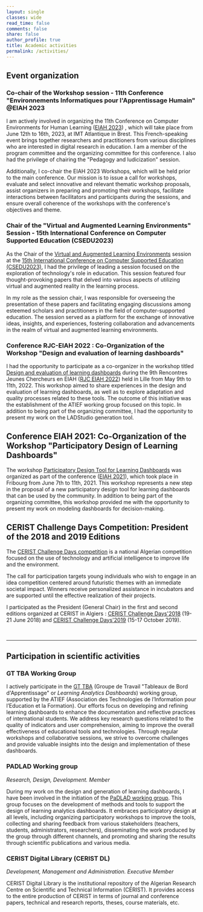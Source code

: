 ```yaml
---
layout: single
classes: wide
read_time: false
comments: false
share: false
author_profile: true
title: Academic activities
permalink: /activities/
---
```


## Event organization

### Co-chair of the Workshop session -  11th Conference "Environnements Informatiques pour l'Apprentissage Humain"  @EIAH 2023
I am actively involved in organizing the 11th Conference on Computer Environments for Human Learning ([EIAH 2023](https://eiah2023.sciencesconf.org)) , which will take place from June 12th to 16th, 2023, at IMT Atlantique in Brest. This French-speaking event brings together researchers and practitioners from various disciplines who are interested in digital research in education. I am a member of the program committee and the organizing committee for this conference.
I also had the privilege of chairing the "Pedagogy and ludicization" session.

Additionally, I co-chair the EIAH 2023 Workshops, which will be held prior to the main conference. Our mission is to issue a call for workshops, evaluate and select innovative and relevant thematic workshop proposals, assist organizers in preparing and promoting their workshops, facilitate interactions between facilitators and participants during the sessions, and ensure overall coherence of the workshops with the conference's objectives and theme.


### Chair of the "Virtual and Augmented Learning Environments" Session - 15th International Conference on Computer Supported Education (CSEDU2023)

As the Chair of the [Virtual and Augmented Learning Environments](https://www.insticc.org/node/TechnicalProgram/csedu/2023/session/P21938) session at the [15th International Conference on Computer Supported Education (CSEDU2023)](https://csedu.scitevents.org/?y=2023), I had the privilege of leading a session focused on the exploration of technology's role in education. This session featured four thought-provoking papers that delved into various aspects of utilizing virtual and augmented reality in the learning process.

In my role as the session chair, I was responsible for overseeing the presentation of these papers and facilitating engaging discussions among esteemed scholars and practitioners in the field of computer-supported education. The session served as a platform for the exchange of innovative ideas, insights, and experiences, fostering collaboration and advancements in the realm of virtual and augmented learning environments.


### Conference RJC-EIAH 2022 : Co-Organization of the Workshop "Design and evaluation of learning dashboards" 
I had the opportunity to participate as a co-organizer in the workshop titled [Design and evaluation of learning dashboards](https://padlad.github.io/RJC-EIAH2022/) during the 9th Rencontres Jeunes Chercheurs en EIAH ([RJC EIAH 2022](https://rjc-eiah-2022.univ-lille.fr/)) held in Lille from May 9th to 11th, 2022. This workshop aimed to share experiences in the design and evaluation of learning dashboards, as well as to explore adaptation and quality processes related to these tools. The outcome of this initiative was the establishment of the ATIEF working group focused on this topic.
In addition to being part of the organizing committee, I had the opportunity to present my work on the LADStudio generation tool.

## Conference EIAH 2021: Co-Organization of the Workshop "Participatory Design of Learning Dashboards"
The workshop [Participatory Design Tool for Learning Dashboards](https://padlad.github.io/EIAH2021/)  was organized as part of the conference ([EIAH 2021](https://blog.hepfr.ch/eiah2021/)), which took place in Fribourg from June 7th to 11th, 2021. This workshop represents a new step in the proposal of a new participatory design tool for learning dashboards that can be used by the community. In addition to being part of the organizing committee, this workshop provided me with the opportunity to present my work on modeling dashboards for decision-making.


## CERIST Challenge Days Competition: President of the 2018 and 2019 Editions
The [CERIST Challenge Days competition](http://challenge.cerist.dz/) is a national Algerian competition focused on the use of technology and artificial intelligence to improve life and the environment.

The call for participation targets young individuals who wish to engage in an idea competition centered around futuristic themes with an immediate societal impact. Winners receive personalized assistance in incubators and are supported until the effective realization of their projects.

I participated as the President (General Chair) in the first and second editions organized at CERIST in Algiers : [CERIST Challenge Days'2018](http://challenge.cerist.dz/2018/) (19-21 June 2018) and [CERIST Challenge Days'2019](http://challenge.cerist.dz/2019/) (15-17 October 2019).

<br/>
<hr/>

## Participation in scientific activities
### GT TBA Working Group
I actively participate in the [GT TBA](http://www.atief.fr/content/gt-tba) (Groupe de Travail "Tableaux de Bord d'Apprentissage" or _Learning Analytics Dashboards_) working group, supported by the ATIEF (Association des Technologies de l’Information pour l’Education et la Formation). Our efforts focus on developing and refining learning dashboards to enhance the documentation and reflective practices of international students. We address key research questions related to the quality of indicators and user comprehension, aiming to improve the overall effectiveness of educational tools and technologies. Through regular workshops and collaborative sessions, we strive to overcome challenges and provide valuable insights into the design and implementation of these dashboards.

### PADLAD Working group
*Research, Design, Development. Member*

During my work on the design and generation of learning dashboards, I have been involved in the initiation of the [PaDLAD working group](https://padlad.github.io). This group focuses on the development of methods and tools to support the design of learning analytics dashboards. It embraces participatory design at all levels, including organizing participatory workshops to improve the tools, collecting and sharing feedback from various stakeholders (teachers, students, administrators, researchers), disseminating the work produced by the group through different channels, and promoting and sharing the results through scientific publications and various media.


### CERIST Digital Library (CERIST DL)
*Development, Management and Administration. Executive Member*

CERIST Digital Library is the institutional repository of the Algerian Research Centre on Scientific and Technical Information (CERIST). It provides access to the entire production of CERIST in terms of journal and conference papers, technical and research reports, theses, course materials, etc.
